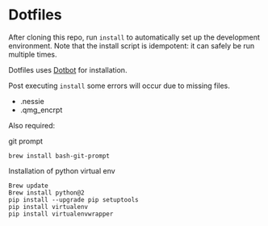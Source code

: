 Dotfiles
========

After cloning this repo, run `install` to automatically set up the development
environment. Note that the install script is idempotent: it can safely be run
multiple times.

Dotfiles uses [Dotbot][dotbot] for installation.

Post executing `install` some errors will occur due to missing files.
* .nessie
* .qmg_encrpt

Also required:

git prompt

`brew install bash-git-prompt`

Installation of python virtual env
```
Brew update
Brew install python@2
pip install --upgrade pip setuptools
pip install virtualenv
pip install virtualenvwrapper
```



[dotbot]: https://github.com/anishathalye/dotbot
[license]: LICENSE.md

